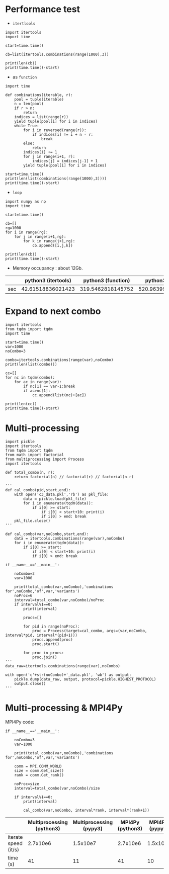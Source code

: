 # Performance test

- `itertlools`
```
import itertools
import time

start=time.time()

cb=list(itertools.combinations(range(1000),3))

print(len(cb))
print(time.time()-start)
```

- as `function`
```
import time

def combinations(iterable, r):
    pool = tuple(iterable)
    n = len(pool)
    if r > n:
        return
    indices = list(range(r))
    yield tuple(pool[i] for i in indices)
    while True:
        for i in reversed(range(r)):
            if indices[i] != i + n - r:
                break
        else:
            return
        indices[i] += 1
        for j in range(i+1, r):
            indices[j] = indices[j-1] + 1
        yield tuple(pool[i] for i in indices)
        
start=time.time()
print(len(list(combinations(range(1000),3))))
print(time.time()-start)
```

- `loop`
```
import numpy as np
import time

start=time.time()

cb=[]
rg=1000
for i in range(rg):
    for j in range(i+1,rg):
        for k in range(j+1,rg):
            cb.append([i,j,k])

print(len(cb))
print(time.time()-start)
```

- Memory occupancy : about 12Gb.

||python3 (itertools)|python3 (function)|python3 (loop)|pypy3 (itertools)|pypy3 (function)|pypy3 (loop)|
|-|-|-|-|-|-|-|
|sec|42.61518836021423|319.5462818145752|520.963995218277|99.43208312988281|193.73589968681335|244.8389551639557|

# Expand to next combo
```
import itertools
from tqdm import tqdm
import time

start=time.time()
var=1000
noCombo=3

combo=itertools.combinations(range(var),noCombo)
print(len(list(combo)))

cc=[]
for nc in tqdm(combo):
    for ac in range(var):
        if nc[1] == var-1:break
        if ac>nc[1]:
            cc.append(list(nc)+[ac])

print(len(cc))
print(time.time()-start)
```

# Multi-processing

```
import pickle
import itertools
from tqdm import tqdm
from math import factorial
from multiprocessing import Process
import itertools

def total_combo(n, r):
    return factorial(n) // factorial(r) // factorial(n-r)

'''
def cal_combo(pid,start,end):
    with open('c3_data.pkl','rb') as pkl_file:
        data = pickle.load(pkl_file)
        for i in enumerate(tqdm(data)):
            if i[0] >= start:
                if i[0] < start+10: print(i)
                if i[0] > end: break
    pkl_file.close()
'''

def cal_combo(var,noCombo,start,end):
    data = itertools.combinations(range(var),noCombo)
    for i in enumerate(tqdm(data)):
        if i[0] >= start:
            if i[0] < start+10: print(i)
            if i[0] > end: break

if __name__=='__main__':

    noCombo=3
    var=1000

    print(total_combo(var,noCombo),'combinations for',noCombo,'of',var,'variants')
    noProc=6
    interval=total_combo(var,noCombo)/noProc
    if interval%1==0:
        print(interval)

        procs=[]

        for pid in range(noProc):
            proc = Process(target=cal_combo, args=(var,noCombo, interval*pid, interval*(pid+1)))
            procs.append(proc)
            proc.start()

        for proc in procs:
            proc.join()
'''
data_raw=itertools.combinations(range(var),noCombo)

with open('c'+str(noCombo)+'_data.pkl', 'wb') as output:
    pickle.dump(data_raw, output, protocol=pickle.HIGHEST_PROTOCOL)
    output.close()
'''
```

# Multi-processing & MPI4Py

MPI4Py code:
```
if __name__=='__main__':

    noCombo=3
    var=1000

    print(total_combo(var,noCombo),'combinations for',noCombo,'of',var,'variants')

    comm = MPI.COMM_WORLD
    size = comm.Get_size()
    rank = comm.Get_rank()

    noProc=size
    interval=total_combo(var,noCombo)/size

    if interval%1==0:
        print(interval)

        cal_combo(var,noCombo, interval*rank, interval*(rank+1))
```

||Multiprocessing (python3)|Multiprocessing (pypy3)|MPI4Py (python3)|MPI4PY (pypy3)
|-|-|-|-|-|
|iterate speed (it/s)|2.7x10e6|1.5x10e7|2.7x10e6|1.5x10e7|
|time (s)|41|11|41|10|
